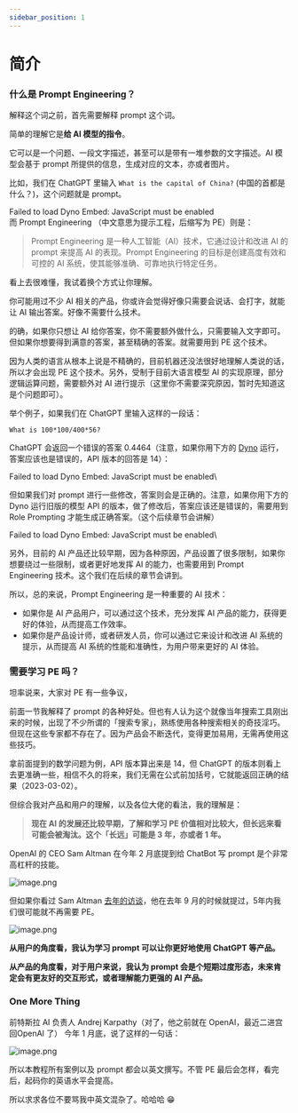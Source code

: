 ```yaml
---
sidebar_position: 1
---
```


# 简介

### 什么是 Prompt Engineering？

解释这个词之前，首先需要解释 prompt 这个词。

简单的理解它是**给 AI 模型的指令**。

它可以是一个问题、一段文字描述，甚至可以是带有一堆参数的文字描述。AI 模型会基于 prompt 所提供的信息，生成对应的文本，亦或者图片。

比如，我们在 ChatGPT 里输入 `What is the capital of China?` (中国的首都是什么？)，这个问题就是 prompt。

Failed to load Dyno Embed: JavaScript must be enabled\
而 Prompt Engineering （中文意思为提示工程，后缩写为 PE）则是：

> Prompt Engineering 是一种人工智能（AI）技术，它通过设计和改进 AI 的 prompt 来提高 AI 的表现。Prompt Engineering 的目标是创建高度有效和可控的 AI 系统，使其能够准确、可靠地执行特定任务。

看上去很难懂，我试着换个方式让你理解。

你可能用过不少 AI 相关的产品，你或许会觉得好像只需要会说话、会打字，就能让 AI 输出答案。好像不需要什么技术。

的确，如果你只想让 AI 给你答案，你不需要额外做什么，只需要输入文字即可。但如果你想要得到满意的答案，甚至精确的答案。就需要用到 PE 这个技术。

因为人类的语言从根本上说是不精确的，目前机器还没法很好地理解人类说的话，所以才会出现 PE 这个技术。另外，受制于目前大语言模型 AI 的实现原理，部分逻辑运算问题，需要额外对 AI 进行提示（这里你不需要深究原因，暂时先知道这是个问题即可）。

举个例子，如果我们在 ChatGPT 里输入这样的一段话：

```other
What is 100*100/400*56?
```

ChatGPT 会返回一个错误的答案 0.4464（注意，如果你用下方的 [Dyno](https://trydyno.com/) 运行，答案应该也是错误的，API 版本的回答是 14）：

Failed to load Dyno Embed: JavaScript must be enabled\


但如果我们对 prompt 进行一些修改，答案则会是正确的。注意，如果你用下方的 Dyno 运行旧版的模型 API 的版本，做了修改后，答案应该还是错误的，需要用到 Role Prompting 才能生成正确答案。（这个后续章节会讲解）

Failed to load Dyno Embed: JavaScript must be enabled\


另外，目前的 AI 产品还比较早期，因为各种原因，产品设置了很多限制，如果你想要绕过一些限制，或者更好地发挥 AI 的能力，也需要用到 Prompt Engineering 技术。这个我们在后续的章节会讲到。

所以，总的来说，Prompt Engineering 是一种重要的 AI 技术：

* 如果你是 AI 产品用户，可以通过这个技术，充分发挥 AI 产品的能力，获得更好的体验，从而提高工作效率。
* 如果你是产品设计师，或者研发人员，你可以通过它来设计和改进 AI 系统的提示，从而提高 AI 系统的性能和准确性，为用户带来更好的 AI 体验。

### 需要学习 PE 吗？

坦率说来，大家对 PE 有一些争议，

前面一节我解释了 prompt 的各种好处。但也有人认为这个就像当年搜索工具刚出来的时候，出现了不少所谓的「搜索专家」，熟练使用各种搜索相关的奇技淫巧。但现在这些专家都不存在了。因为产品会不断迭代，变得更加易用，无需再使用这些技巧。

拿前面提到的数学问题为例，API 版本算出来是 14，但 ChatGPT 的版本则看上去更准确一些，相信不久的将来，我们无需在公式前加括号，它就能返回正确的结果（2023-03-02）。

但综合我对产品和用户的理解，以及各位大佬的看法，我的理解是：

> **现在 AI 的发展还比较早期，了解和学习 PE 价值相对比较大，但长远来看可能会被淘汰。这个「长远」可能是 3 年，亦或者 1 年。**

OpenAI 的 CEO Sam Altman 在今年 2 月底提到给 ChatBot 写 prompt 是个非常高杠杆的技能。

![image.png](https://media.heptabase.com/v1/images/b92049c5-ff11-40d4-b38d-e7b45d802985/479cf9aa-2ef3-42d4-8568-f9c323e8b05f/image.png)

但如果你看过 Sam Altman [去年的访谈](https://greylock.com/greymatter/sam-altman-ai-for-the-next-era/)，他在去年 9 月的时候就提过，5年内我们很可能就不再需要 PE。

![image.png](https://media.heptabase.com/v1/images/b92049c5-ff11-40d4-b38d-e7b45d802985/14c13281-01c5-47b8-9c38-333d9b57783f/image.png)

**从用户的角度看，我认为学习 prompt 可以让你更好地使用 ChatGPT 等产品。**

**从产品的角度看，对于用户来说，我认为 prompt 会是个短期过度形态，未来肯定会有更友好的交互形式，或者理解能力更强的 AI 产品。**

### One More Thing

前特斯拉 AI 负责人 Andrej Karpathy（对了，他之前就在 OpenAI，最近二进宫回OpenAI 了） 今年 1 月底，说了这样的一句话：

![image.png](https://media.heptabase.com/v1/images/b92049c5-ff11-40d4-b38d-e7b45d802985/d01305ed-7008-4576-95ae-f9751f50a020/image.png)

所以本教程所有案例以及 prompt 都会以英文撰写。不管 PE 最后会怎样，看完后，起码你的英语水平会提高。

所以求求各位不要骂我中英文混杂了。哈哈哈 😁
